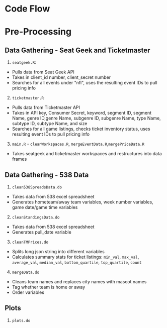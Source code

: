 # Code Flow

# Pre-Processing

## Data Gathering - Seat Geek and Ticketmaster

1. `seatgeek.R`: 
 - Pulls data from Seat Geek API 
 - Takes in client_id number, client_secret number
 - Searches for all events under "nfl", uses the resulting event IDs to pull pricing info

2. `ticketmaster.R`
 - Pulls data from Ticketmaster API
 - Takes in API key, Consumer Secret, keyword, segment ID, segment Name, genre ID,genre Name, subgenre ID, subgenre Name, type Name, subtype ID, subtype Name, and size
 - Searches for all game listings, checks ticket inventory status, uses resulting event IDs to pull pricing info

3. `main.R` - `cleanWorkspaces.R`, `mergeEventData.R`,`mergePriceData.R`
 - Takes seatgeek and ticketmaster workspaces and restructures into data frames


## Data Gathering - 538 Data

1. `clean538SpreadsData.do`
 - Takes data from 538 excel spreadsheet
 - Generates hometeam/away team variables, week number variables, game date/game time variables

2. `cleanStandingsData.do`
 - Takes data from 538 excel spreadsheet
 - Generates pull_date variable

3. `cleanTMPrices.do`
 - Splits long json string into different variables
 - Calculates summary stats for ticket listings: `min_val`, `max_val`, `average_val`, `median_val`, `bottom_quartile`, `top_quartile`, `count`

4. `mergeData.do`
 - Cleans team names and replaces city names with mascot names
 - Tag whether team is home or away
 - Order variables

## Plots

1. `plots.do`
